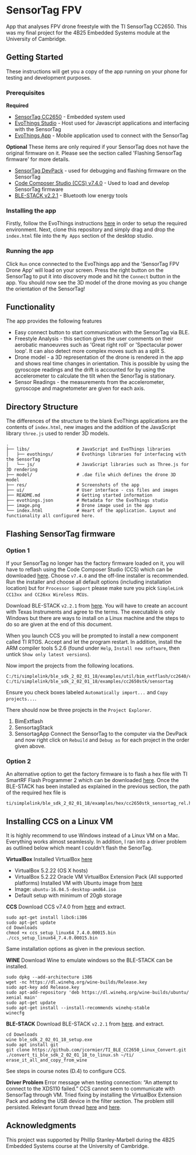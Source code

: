 # SensorTag FPV

App that analyses FPV drone freestyle with the TI SensorTag CC2650. This was my final project for the 4B25 Embedded Systems module at the University of Cambridge.

## Getting Started

These instructions will get you a copy of the app running on your phone for testing and development purposes.

### Prerequisites

**Required**
* [SensorTag CC2650](http://www.ti.com/ww/en/wireless_connectivity/sensortag/) - Embedded system used
* [EvoThings Studio](https://evothings.com/download/) - Host used for Javascript applications and interfacing with the SensorTag
* [EvoThings App](https://play.google.com/store/apps/details?id=com.evothings.evothingsviewer) - Mobile application used to connect with the SensorTag

**Optional**
These items are only required if your SensorTag does not have the original firmware on it. Please see the section called 'Flashing SensorTag firmware' for more details.
* [SensorTag DevPack](http://www.ti.com/tool/CC-DEVPACK-DEBUG) - used for debugging and flashing firmware on the SensorTag
* [Code Composer Studio (CCS) v7.4.0](http://www.ti.com/tool/CCSTUDIO) - Used to load and develop SensorTag firmware
* [BLE-STACK v2.2.1](http://www.ti.com/tool/BLE-STACK-ARCHIVE) - Bluetooth low energy tools


### Installing the app

Firstly, follow the EvoThings instructions [here](https://evothings.com/download/) in order to setup the required environment. Next, clone this repository and simply drag and drop the `index.html` file into the `My Apps` section of the desktop studio. 

### Running the app

Click `Run` once connected to the EvoThings app and the 'SensorTag FPV Drone App' will load on your screen. Press the right button on the SensorTag to put it into discovery mode and hit the `Connect` button in the app. You should now see the 3D model of the drone moving as you change the orientation of the SensorTag! 

## Functionality

The app provides the following features
* Easy connect button to start communication with the SensorTag via BLE.
* Freestyle Analysis - this section gives the user comments on their aerobatic manoeuvres such as 'Great right roll' or 'Spectacular power loop'. It can also detect more complex moves such as a split S.
* Drone model - a 3D representation of the drone is rendered in the app and shows real time changes in orientation. This is possible by using the gyroscope readings and the drift is accounted for by using the accelerometer to calculate the tilt when the SenorTag is stationary. 
* Sensor Readings - the measurements from the accelerometer, gyroscope and magnetometer are given for each axis.

## Directory Structure
The differences of the structure to the blank EvoThings applications are the contents of `index.html`, new images and the addition of the JavaScript library `three.js` used to render 3D models.

    .
    ├── libs/                  # JavaScript and EvoThings libraries
    │   ├── evothings/         # Evothings libraries for interfacing with the SensorTag
    │   └── js/                # JavaScript libraries such as Three.js for 3D rendering
    ├── model/                 # .dae file which defines the drone 3D model
    ├── res/                   # Screenshots of the app
    ├── ui/                    # User interface - css files and images
    ├── README.md              # Getting started information
    ├── evothings.json         # Metadata for the EvoThings studio
    ├── image.png              # Drone image used in the app
    └── index.html             # Heart of the application. Layout and functionality all configured here.


## Flashing SensorTag firmware

### Option 1

If your SensorTag no longer has the factory firmware loaded on it, you will have to reflash using the Code Composer Studio (CCS) which can be downloaded [here](http://www.ti.com/tool/CCSTUDIO). Choose `v7.4.0` and the off-line installer is recommended. Run the installer and choose all default options (including installation location) but for `Processor Support` please make sure you pick `SimpleLink CC13xx and CC26xx Wireless MCUs`.

Download BLE-STACK `v2.2.1` from [here](http://www.ti.com/tool/BLE-STACK-ARCHIVE). You will have to create an account with Texas Instruments and agree to the terms. The executable is only Windows but there are ways to install on a Linux machine and the steps to do so are given at the end of this document.

When you launch CCS you will be prompted to install a new component called TI RTOS. Accept and let the program restart. In addition, install the ARM compiler tools 5.2.6 (found under `Help`, `Install new software`, then untick `Show only latest versions`). 

Now import the projects from the following locations.
```
C:/ti/simplelink/ble_sdk_2_02_01_18/examples/util/bim_extflash/cc2640/ccs
C:/ti/simplelink/ble_sdk_2_02_01_18/examples/cc2650stk/sensortag
```

Ensure you check boxes labeled `Automatically import...` and `Copy projects...`.

There should now be three projects in the `Project Explorer`.
1. BimExtflash
2. SensortagStack
3. SensortagApp
Connect the SensorTag to the computer via the DevPack and now right click on `Rebuild` and `Debug as` for each project in the order given above. 

### Option 2

An alternative option to get the factory firmware is to flash a hex file with TI SmartRF Flash Programmer 2 which can be downloaded [here](http://www.ti.com/tool/FLASH-PROGRAMMER). Once the BLE-STACK has been installed as explained in the previous section, the path of the required hex file is
```
ti/simplelink/ble_sdk_2_02_01_18/examples/hex/cc2650stk_sensortag_rel.hex
```

## Installing CCS on a Linux VM
It is highly recommend to use Windows instead of a Linux VM on a Mac. Everything works almost seamlessly. In addition, I ran into a driver problem as outlined below which meant I couldn't flash the SenorTag. 

**VirtualBox**
Installed VirtualBox [here](https://www.virtualbox.org/wiki/Downloads)
* VirtualBox 5.2.22 (OS X hosts)
* VirtualBox 5.2.22 Oracle VM VirtualBox Extension Pack (All supported platforms)
Installed VM with Ubuntu image from [here](http://releases.ubuntu.com/16.04/)
* Image: `ubuntu-16.04.5-desktop-amd64.iso`
* Default setup with minimum of 20gb storage

**CCS**
Download CCS v7.4.0 from [here](processors.wiki.ti.com/index.php/Download_CCS#) and extract.

```
sudo apt-get install libc6:i386
sudo apt-get update
cd Downloads
chmod +x ccs_setup_linux64_7.4.0.00015.bin
./ccs_setup_linux64_7.4.0.00015.bin
```
Same installation options as given in the previous section.

**WINE**
Download Wine to emulate windows so the BLE-STACK can be installed.

```
sudo dpkg --add-architecture i386
wget -nc https://dl.winehq.org/wine-builds/Release.key
sudo apt-key add Release.key
sudo apt-add-repository 'deb https://dl.winehq.org/wine-builds/ubuntu/ xenial main'
sudo apt-get update
sudo apt-get install --install-recommends winehq-stable
winecfg
```

**BLE-STACK**
Download BLE-STACK `v2.2.1` from [here](http://www.ti.com/tool/BLE-STACK-ARCHIVE). and extract.

```
cd Downloads
wine ble_sdk_2_02_01_18_setup.exe
sudo apt install git
git clone https://github.com/jcormier/TI_BLE_CC2650_Linux_Convert.git
./convert_ti_ble_sdk_2_02_01_18_to_linux.sh ~/ti/ erase_it_all_and_copy_from_wine
```

See steps in course notes (D.4) to configure CCS.

**Driver Problem**
Error message when testing connection: “An attempt to connect to the XDS110 failed.”
CCS cannot seem to communicate with SensorTag through VM.
Tried fixing by installing the VirtualBox Extension Pack and adding the USB device in the filter section. The problem still persisted. Relevant forum thread [here](https://stackoverflow.com/questions/26474687/failed-to-attach-the-usb-device-segger-j-link-0100-to-the-virtual-machine-wind) and [here](http://e2e.ti.com/support/wireless-connectivity/bluetooth/f/538/p/409253/1543581).


## Acknowledgments

This project was supported by Phillip Stanley-Marbell during the 4B25 Embedded Systems course at the University of Cambridge.
